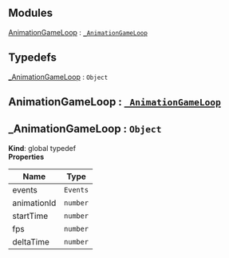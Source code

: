 ## Modules

<dl>
<dt><a href="#module_AnimationGameLoop">AnimationGameLoop</a> : <code><a href="#_AnimationGameLoop">_AnimationGameLoop</a></code></dt>
<dd></dd>
</dl>

## Typedefs

<dl>
<dt><a href="#_AnimationGameLoop">_AnimationGameLoop</a> : <code>Object</code></dt>
<dd></dd>
</dl>

<a name="module_AnimationGameLoop"></a>

## AnimationGameLoop : [<code>\_AnimationGameLoop</code>](#_AnimationGameLoop)
<a name="_AnimationGameLoop"></a>

## \_AnimationGameLoop : <code>Object</code>
**Kind**: global typedef  
**Properties**

| Name | Type |
| --- | --- |
| events | <code>Events</code> | 
| animationId | <code>number</code> | 
| startTime | <code>number</code> | 
| fps | <code>number</code> | 
| deltaTime | <code>number</code> | 


